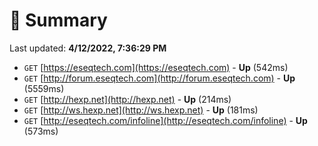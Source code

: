 # 📖 Summary
Last updated: **4/12/2022, 7:36:29 PM**

- `GET` [https://eseqtech.com](https://eseqtech.com) - **Up** (542ms)
- `GET` [http://forum.eseqtech.com](http://forum.eseqtech.com) - **Up** (5559ms)
- `GET` [http://hexp.net](http://hexp.net) - **Up** (214ms)
- `GET` [http://ws.hexp.net](http://ws.hexp.net) - **Up** (181ms)
- `GET` [http://eseqtech.com/infoline](http://eseqtech.com/infoline) - **Up** (573ms)
